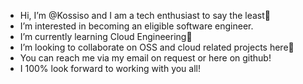 -  Hi, I’m @Kossiso and I am a tech enthusiast to say the least🙈
-  I’m interested in becoming an eligible software engineer.
-  I’m currently learning Cloud Engineering🌱
-  I’m looking to collaborate on OSS and cloud related projects here💞
-  You can reach me via my email on request or here on github!
-  I 100% look forward to working with you all!

<!---
Kossiso/Kossiso is a ✨ special ✨ repository because its `README.md` (this file) appears on your GitHub profile.
You can click the Preview link to take a look at your changes.
--->
